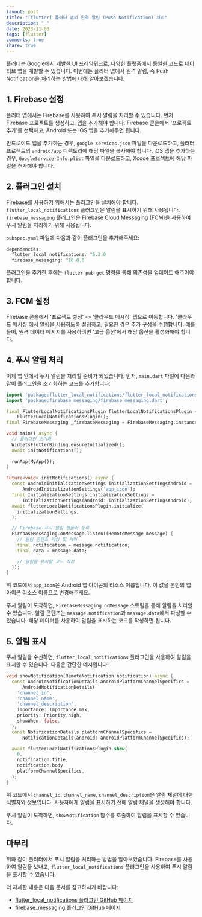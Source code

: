 ```yaml
---
layout: post
title: "[flutter] 플러터 앱의 원격 알림 (Push Notification) 처리"
description: " "
date: 2023-11-03
tags: [flutter]
comments: true
share: true
---
```


플러터는 Google에서 개발한 UI 프레임워크로, 다양한 플랫폼에서 동일한 코드로 네이티브 앱을 개발할 수 있습니다. 이번에는 플러터 앱에서 원격 알림, 즉 Push Notification을 처리하는 방법에 대해 알아보겠습니다.

## 1. Firebase 설정

플러터 앱에서는 Firebase를 사용하여 푸시 알림을 처리할 수 있습니다. 먼저 Firebase 프로젝트를 생성하고, 앱을 추가해야 합니다. Firebase 콘솔에서 '프로젝트 추가'를 선택하고, Android 또는 iOS 앱을 추가해주면 됩니다.

안드로이드 앱을 추가하는 경우, `google-services.json` 파일을 다운로드하고, 플러터 프로젝트의 `android/app` 디렉토리에 해당 파일을 복사해야 합니다. iOS 앱을 추가하는 경우, `GoogleService-Info.plist` 파일을 다운로드하고, Xcode 프로젝트에 해당 파일을 추가해야 합니다.

## 2. 플러그인 설치

Firebase를 사용하기 위해서는 플러그인을 설치해야 합니다. `flutter_local_notifications` 플러그인은 알림을 표시하기 위해 사용됩니다. `firebase_messaging` 플러그인은 Firebase Cloud Messaging (FCM)을 사용하여 푸시 알림을 처리하기 위해 사용됩니다.

`pubspec.yaml` 파일에 다음과 같이 플러그인을 추가해주세요:

```dart
dependencies:
  flutter_local_notifications: ^5.3.0
  firebase_messaging: ^10.0.0
```

플러그인을 추가한 후에는 `flutter pub get` 명령을 통해 의존성을 업데이트 해주어야 합니다.

## 3. FCM 설정

Firebase 콘솔에서 '프로젝트 설정' -> '클라우드 메시징' 탭으로 이동합니다. '클라우드 메시징'에서 알림을 사용하도록 설정하고, 필요한 경우 추가 구성을 수행합니다. 예를 들어, 원격 데이터 메시지를 사용하려면 '고급 옵션'에서 해당 옵션을 활성화해야 합니다.

## 4. 푸시 알림 처리

이제 앱 안에서 푸시 알림을 처리할 준비가 되었습니다. 먼저, `main.dart` 파일에 다음과 같이 플러그인을 초기화하는 코드를 추가합니다:

```dart
import 'package:flutter_local_notifications/flutter_local_notifications.dart';
import 'package:firebase_messaging/firebase_messaging.dart';

final FlutterLocalNotificationsPlugin flutterLocalNotificationsPlugin =
    FlutterLocalNotificationsPlugin();
final FirebaseMessaging _firebaseMessaging = FirebaseMessaging.instance;

void main() async {
  // 플러그인 초기화
  WidgetsFlutterBinding.ensureInitialized();
  await initNotifications();
  
  runApp(MyApp());
}

Future<void> initNotifications() async {
  const AndroidInitializationSettings initializationSettingsAndroid =
      AndroidInitializationSettings('app_icon');
  final InitializationSettings initializationSettings =
      InitializationSettings(android: initializationSettingsAndroid);
  await flutterLocalNotificationsPlugin.initialize(
    initializationSettings,
  );

  // Firebase 푸시 알림 핸들러 등록
  FirebaseMessaging.onMessage.listen((RemoteMessage message) {
    // 알림 콘텐츠 파싱 및 처리
    final notification = message.notification;
    final data = message.data;

    // 알림을 표시할 코드 작성
  });
}
```

위 코드에서 `app_icon`은 Android 앱 아이콘의 리소스 이름입니다. 이 값을 본인의 앱 아이콘 리소스 이름으로 변경해주세요.

푸시 알림이 도착하면, `FirebaseMessaging.onMessage` 스트림을 통해 알림을 처리할 수 있습니다. 알림 콘텐츠는 `message.notification`과 `message.data`에서 파싱할 수 있습니다. 해당 데이터를 사용하여 알림을 표시하는 코드를 작성하면 됩니다.

## 5. 알림 표시

푸시 알림을 수신하면, `flutter_local_notifications` 플러그인을 사용하여 알림을 표시할 수 있습니다. 다음은 간단한 예시입니다:

```dart
void showNotification(RemoteNotification notification) async {
  const AndroidNotificationDetails androidPlatformChannelSpecifics =
      AndroidNotificationDetails(
    'channel_id',
    'channel_name',
    'channel_description',
    importance: Importance.max,
    priority: Priority.high,
    showWhen: false,
  );
  const NotificationDetails platformChannelSpecifics =
      NotificationDetails(android: androidPlatformChannelSpecifics);

  await flutterLocalNotificationsPlugin.show(
    0,
    notification.title,
    notification.body,
    platformChannelSpecifics,
  );
}
```

위 코드에서 `channel_id`, `channel_name`, `channel_description`은 알림 채널에 대한 식별자와 정보입니다. 사용자에게 알림을 표시하기 전에 알림 채널을 생성해야 합니다.

푸시 알림이 도착하면, `showNotification` 함수를 호출하여 알림을 표시할 수 있습니다.

## 마무리

위와 같이 플러터에서 푸시 알림을 처리하는 방법을 알아보았습니다. Firebase를 사용하여 알림을 보내고, `flutter_local_notifications` 플러그인을 사용하여 푸시 알림을 표시할 수 있습니다.

더 자세한 내용은 다음 문서를 참고하시기 바랍니다:
- [flutter_local_notifications 플러그인 GitHub 페이지](https://github.com/MaikuB/flutter_local_notifications)
- [firebase_messaging 플러그인 GitHub 페이지](https://github.com/FirebaseExtended/flutterfire/tree/master/packages/firebase_messaging)